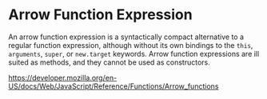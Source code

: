 # Arrow Function Expression

An arrow function expression is a syntactically compact alternative to a regular function expression, although without its own bindings to the `this`, `arguments`, `super`, or `new.target` keywords. Arrow function expressions are ill suited as methods, and they cannot be used as constructors.

https://developer.mozilla.org/en-US/docs/Web/JavaScript/Reference/Functions/Arrow_functions
